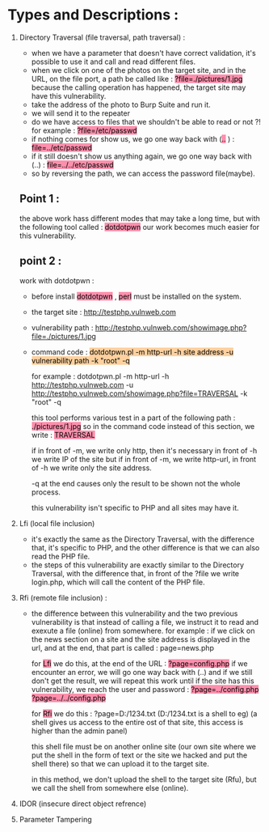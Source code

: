 # Types and Descriptions :
1. Directory Traversal (file traversal, path traversal) :
	- when we have a parameter that doesn't have correct validation, it's possible to use it and call and read different files.
	- when we click on one of the photos on the target site, and in the URL, on the file port, a path be called like : <mark style="background: #FF5582A6;">?file=./pictures/1.jpg</mark> 
	   because the calling operation has happened, the target site may have this vulnerability.
	- take the address of the photo to Burp Suite and run it.
	- we will send it to the repeater
	- do we have access to files that we shouldn't be able to read or not ?!
		for example : <mark style="background: #FF5582A6;">?file=/etc/passwd</mark> 
	- if nothing comes for show us, we go one way back with (<mark style="background: #FF5582A6;">..</mark> ) :
		<mark style="background: #FF5582A6;">file=../etc/passwd</mark> 
	- if it still doesn't show us anything again, we go one way back with (..) :
		<mark style="background: #FF5582A6;">file=../../etc/passwd</mark> 
	- so by reversing the path, we can access the password file(maybe).

	## Point 1 :
	the above work hass different modes that may take a long time, but with the following tool called : <mark style="background: #FF5582A6;">dotdotpwn</mark> 
	our work becomes much easier for this vulnerability.

	## point 2 :
	work with dotdotpwn :
	- before install <mark style="background: #FF5582A6;">dotdotpwn</mark> , <mark style="background: #FF5582A6;">perl</mark> must be installed on the system.
	- the target site :
		http://testphp.vulnweb.com
	- vulnerability path :
		http://testphp.vulnweb.com/showimage.php?file=./pictures/1.jpg
	- command code :
		<mark style="background: #FFB86CA6;">dotdotpwn.pl -m http-url -h site address -u vulnerability path -k "root" -q</mark> 
		
		for example :
		dotdotpwn.pl -m http-url -h http://testphp.vulnweb.com -u http://testphp.vulnweb.com/showimage.php?file=TRAVERSAL -k "root" -q

		this tool performs various test in a part of the following path :
		<mark style="background: #FF5582A6;">./pictures/1.jpg</mark> 
		so in the command code instead of this section, we write :
		<mark style="background: #FF5582A6;">TRAVERSAL</mark> 

		if in front of -m, we write only http, then it's necessary in front of -h we write IP of the site but if in front of -m, we write http-url, in front of -h we write only the site address.

		-q at the end causes only the result to be shown not the whole process.

		this vulnerability isn't specific to PHP and all sites may have it.

2. Lfi (local file inclusion)
	- it's exactly the same as the Directory Traversal, with the difference that, it's specific to PHP, and the other difference is that we can also read the PHP file.
	- the steps of this vulnerability are exactly similar to the Directory Traversal, with the difference that, in front of the ?file we write login.php, which will call the content of the PHP file.

3. Rfi (remote file inclusion) :
	- the difference between this vulnerability and the two previous vulnerability is that  instead of calling a file, we instruct it to read and exexute a file (online) from somewhere.
	  for example :
	  if we click on the news section on a site and the site address is displayed in the url, and at the end, that part is called : page=news.php
	  
	  for <mark style="background: #FF5582A6;">Lfi</mark> we do this, at the end of the URL :
	  <mark style="background: #FF5582A6;">?page=config.php</mark> 
	  if we encounter an error, we will go one way back with (..) and if we still don't get the result, we will repeat this work until if the site has this vulnerability, we reach the user and password :
	  <mark style="background: #FF5582A6;">?page=../config.php</mark> 
	  <mark style="background: #FF5582A6;">?page=../../config.php</mark> 

	  for <mark style="background: #FF5582A6;">Rfi</mark> we do this :
	  ?page=D:/1234.txt
	  (D:/1234.txt is a shell to eg)
	  (a shell gives us access to the entire ost of that site, this access is higher than the admin panel)

	  this shell file must be on another online site (our own site where we put the shell in the form of text or the site we hacked and put the shell there) so that we can upload it to the target site.

	  in this method, we don't upload the shell to the target site (Rfu), but we call the shell from somewhere else (online).

4. IDOR (insecure direct object refrence) 

5. Parameter Tampering 
